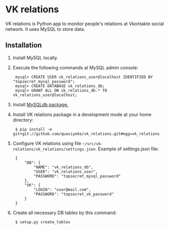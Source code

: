 # VK relations

VK relations is Python app to monitor people's relations at Vkontakte social network. It uses MySQL to store data.

## Installation
1. Install MySQL locally.
2. Execute the following commands at MySQL admin console:

        mysql> CREATE USER vk_relations_user@localhost IDENTIFIED BY "topsecret_mysql_password";
        mysql> CREATE DATABASE vk_relations_db;
        mysql> GRANT ALL ON vk_relations_db.* TO vk_relations_user@localhost;
3. Install [MySQLdb package.][1]
4. Install VK relations package in a development mode at your home directory:

        $ pip install -e git+git://github.com/quasiyoke/vk_relations.git#egg=vk_relations
5. Configure VK relations using file ```~/src/vk-relations/vk_relations/settings.json```. Example of settings.json file:

		{
			"DB": {
				"NAME": "vk_relations_db",
				"USER": "vk_relations_user",
				"PASSWORD": "topsecret_mysql_password"
			},
			"VK": {
				"LOGIN": "user@mail.com",
				"PASSWORD": "topsecret_vk_password"
            }
		}
6. Create all necessary DB tables by this command:

        $ setup.py create_tables

  [1]: https://pypi.python.org/pypi/MySQL-python/
